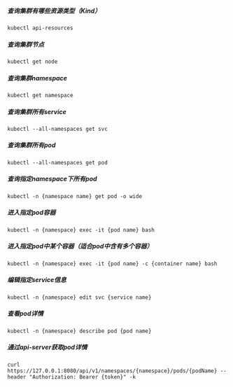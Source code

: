 ##### 查询集群有哪些资源类型（Kind）
`kubectl api-resources`
##### 查询集群节点
`kubectl get node`
##### 查询集群namespace
`kubectl get namespace`
##### 查询集群所有service
`kubectl --all-namespaces get svc`
##### 查询集群所有pod
`kubectl --all-namespaces get pod`
##### 查询指定namespace下所有pod
`kubectl -n {namespace name} get pod -o wide`
##### 进入指定pod容器
`kubectl -n {namespace} exec -it {pod name} bash`
##### 进入指定pod中某个容器（适合pod中含有多个容器）
`kubectl -n {namespace} exec -it {pod name} -c {container name} bash`
##### 编辑指定service信息
`kubectl -n {namespace} edit svc {service name}`
##### 查看pod详情
`kubectl -n {namespace} describe pod {pod name}`
##### 通过api-server获取pod详情
`curl https://127.0.0.1:8080/api/v1/namespaces/{namespace}/pods/{podName} --header "Authorization: Bearer {token}" -k`
